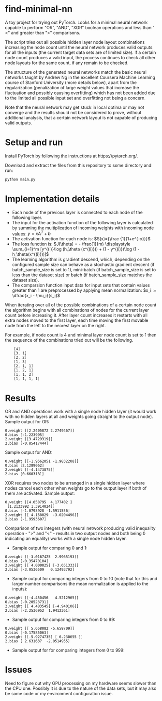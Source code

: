 # find-minimal-nn
A toy project for trying out PyTorch. Looks for a minimal neural network capable to perform "OR", "AND", "XOR" boolean operations and less than "<" and greater than ">" comparisons.

The script tries out all possible hidden layer node layout combinations increasing the node count until the neural network produces valid outputs for all the inputs (the current target data sets are of limited size). If a certain node count produces a valid input, the process continues to check all other node layouts for the same count, if any remain to be checked.

The structure of the generated neural networks match the basic neural networks taught by Andrew Ng in the excellent Coursera Machine Learning course of Stanford University (more details below), apart from the regularization (penalization of large weight values that increase the fluctuation and possibly causing overfitting) which has not been added due to the limited all possible input set and overfitting not being a concern.

Note that the neural network may get stuck in local optima or may not converge and the results should not be considered to prove, without additional analysis, that a certain network layout is not capable of producing valid outputs.
 
# Setup and run

Install PyTorch by following the instructions at https://pytorch.org/.

Download and extract the files from this repository to some directory and run:
```bash
python main.py
```

# Implementation details

* Each node of the previous layer is connected to each node of the following layer.
* The input for the activation function of the following layer is calculated by summing the multiplication of incoming weights with incoming node values: $y = xA^T + b$
* The activation function for each node is: $S(x)={\frac {1}{1+e^{-x}}}$
* The loss function is: $J(\theta) = - \frac{1}{m} \displaystyle \sum_{i=1}^m [y^{(i)}\log (h_\theta (x^{(i)})) + (1 - y^{(i)})\log (1 - h_\theta(x^{(i)}))]$
* The learning algorithm is gradient descend, which, depending on the configured sample size can behave as a stochastic gradient descent (if batch_sample_size is set to 1), mini-batch (if batch_sample_size is set to less than the dataset size) or batch (if batch_sample_size matches the dataset size).
* The comparsion function input data for input sets that contain values greater than 1 are preprocessed by applying mean normalization: $x_i := \dfrac{x_i - \mu_i}{s_i}$


When iterating over all of the possible combinations of a certain node count the algorithm begins with all combinations of nodes for the current layer count before increasing it. After layer count increases it restarts with all extra nodes moved to the first layer, each time moving the first movable node from the left to the nearest layer on the right.

For example, if node count is 4 and minimal layer node count is set to 1 then the sequence of the combinations tried out will be the following.
```
    [4]
    [3, 1]
    [2, 2]
    [1, 3]
    [2, 1, 1]
    [1, 2, 1]
    [1, 1, 2]
    [1, 1, 1, 1]
```

# Results

OR and AND operations work with a single node hidden layer (it would work with no hidden layers at all and weights going straight to the output node). Sample output for OR:

```
0.weight [[2.2405872 2.2749467]]
0.bias [-1.223995]
2.weight [[3.4729319]]
2.bias [-0.85417444]
```

Sample output for AND:
```
0.weight [[-1.9562051 -1.9832208]]
0.bias [2.1289062]
2.weight [[-4.1473875]]
2.bias [0.6603181]
```

XOR requires two nodes to be arranged in a single hidden layer where nodes cancel each other when weights go to the output layer if both of them are activated. Sample output:

```
0.weight [[4.058795  4.177402 ]
 [1.2133992 1.3914024]]
0.bias [-1.0793928 -1.5911556]
2.weight [[ 4.158029  -3.0204496]]
2.bias [-1.9593607]
```

Comparison of two integers (with neural network producing valid inequality operation - ">" and "<" - results in two output nodes and both being 0 indicating an equality) works with a single node hidden layer.

* Sample output for comparing 0 and 1:

```
0.weight [[-3.0167425  2.9965193]]
0.bias [-0.35470104]
2.weight [[ 4.000025] [-3.651333]]
2.bias [-3.0536509   0.12493792]
```

* Sample output for comparing integers from 0 to 10  (note that for this and larger number comparisons the mean normalization is applied to the inputs):

```
0.weight [[-4.450456   4.5212965]]
0.bias [-0.20523731]
2.weight [[ 4.483545] [-4.940106]]
2.bias [-2.2536952  1.9412361]
```

* Sample output for comparing integers from 0 to 99:

```
0.weight [[ 5.658082 -5.658709]]
0.bias [-0.17585063]
2.weight [[-5.9274735] [ 6.230655 ]]
2.bias [ 2.631637  -2.8514955]
```

* Sample output for for comparing integers from 0 to 999:

# Issues

Need to figure out why GPU processing on my hardware seems slower than the CPU one. Possibly it is due to the nature of the data sets, but it may also be some code or my environment configuration issue.
